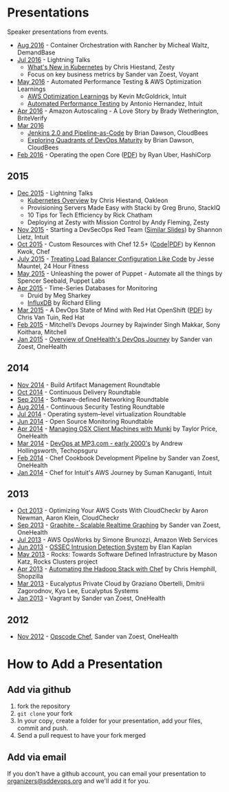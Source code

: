 # Presentations

Speaker presentations from events.

* [Aug 2016](http://sddevops.org/events/232648389/) - Container Orchestration with Rancher by Micheal Waltz, DemandBase
* [Jul 2016](http://sddevops.org/events/231895281/) - Lightning Talks
  - [What's New in Kubernetes](https://chrishiestand.github.io/slides-devops-2017-07-20-kubernetes/) by Chris Hiestand, Zesty
  - Focus on key business metrics by Sander van Zoest, Voyant
* [May 2016](http://sddevops.org/events/230325468/) - Automated Performance Testing & AWS Optimization Learnings
  - [AWS Optimization Learnings](http://www.slideshare.net/KevinMcGoldrick/awsoptimizationlearnings) by Kevin McGoldrick, Intuit
  - [Automated Performance Testing](http://www.slideshare.net/AntonioHernandez209/automated-performance-testing-62239784) by Antonio Hernandez, Intuit
* [Apr 2016](http://sddevops.org/events/229657853/) - Amazon Autoscaling - A Love Story by Brady Wetherington, BriteVerify
* [Mar 2016](http://sddevops.org/events/228833465/)
  - [Jenkins 2.0 and Pipeline-as-Code](http://www.slideshare.net/brianvdawson/sd-devops-meetup-jenkins-20-and-pipelineascode) by Brian Dawson, CloudBees
  - [Exploring Quadrants of DevOps Maturity](http://www.slideshare.net/brianvdawson/sd-devops-meetup-exploring-quadrants-of-devops-maturity) by Brian Dawson, CloudBees
* [Feb 2016](http://sddevops.org/events/222986448/) - Operating the open Core ([PDF](https://sddevops.github.io/presentations/operating-the-open-core/ooc.pdf)) by Ryan Uber, HashiCorp

## 2015

* [Dec 2015](http://sddevops.org/events/226894408/) - Lightning Talks
  - [Kubernetes Overview](http://sddevops.github.io/presentations/kubernetes-overview/) by Chris Hiestand, Oakleon
  - Provisioning Servers Made Easy with Stacki by Greg Bruno, StackIQ
  - 10 Tips for Tech Efficiency by Rick Chatham
  - Deploying at Zesty with Mission Control by Andy Fleming, Zesty
* [Nov 2015](http://sddevops.org/events/224053851/) - Starting a DevSecOps Red Team ([Similar Slides](http://www.slideshare.net/shannonlietz/)) by Shannon Lietz, Intuit
* [Oct 2015](http://sddevops.org/events/222281926/) - Custom Resources with Chef 12.5+ ([Code](https://github.com/kennonkwok/sddevops-custom-resources)|[PDF](https://github.com/kennonkwok/sddevops-custom-resources/blob/master/sddevops-oct-2015.pdf)) by Kennon Kwok, Chef
* [July 2015](http://sddevops.org/events/221683168/) - [Treating Load Balancer Configuration Like Code](http://www.slideshare.net/maunteljw/san-diego-dev-ops-meetup) by Jesse Mauntel, 24 Hour Fitness
* [May 2015](http://sddevops.org/events/221881670/) - Unleashing the power of Puppet - Automate all the things by Spencer Seebald, Puppet Labs
* [Apr 2015](http://sddevops.org/events/220763617/) - Time-Series Databases for Monitoring
  - Druid by Meg Sharkey
  - [InfluxDB](http://www.slideshare.net/relling/influx-db-talk20150415) by Richard Elling
* [Mar 2015](http://sddevops.org/events/220573039/) - A DevOps State of Mind with Red Hat OpenShift ([PDF](https://sddevops.github.io/presentations/openshift/vantuinpr.pdf)) by Chris Van Tuin, Red Hat
* [Feb 2015](http://sddevops.org/events/219998142/) - Mitchell’s Devops Journey by Rajwinder Singh Makkar, Sony Koithara, Mitchell
* [Jan 2015](http://sddevops.org/events/218965694/) - [Overview of OneHealth's DevOps Journey](https://speakerdeck.com/svanzoest/stay-c-dot-a-l-dot-m-s-dot-a-local-companys-journey-into-devops) by Sander van Zoest, OneHealth

## 2014

* [Nov 2014](http://sddevops.org/events/200372472/) - Build Artifact Management Roundtable
* [Oct 2014](http://sddevops.org/events/190056522/) - Continuous Delivery Roundtable
* [Sep 2014](http://sddevops.org/events/189958362/) - Software-defined Networking Roundtable
* [Aug 2014](http://sddevops.org/events/189958462/) - Continuous Security Testing Roundtable
* [Jul 2014](http://sddevops.org/events/189392812/) - Operating system–level virtualization Roundtable
* [Jun 2014](http://sddevops.org/events/176848172/) - Open Source Monitoring Roundtable
* [Apr 2014](http://sddevops.org/events/167781072/) - [Managing OSX Client Machines with Munki](https://speakerdeck.com/drpebcak/munki-presentation) by Taylor Price, OneHealth
* [Mar 2014](http://sddevops.org/events/161941882/) - [DevOps at MP3.com - early 2000's](http://www.slideshare.net/techopsguru/devops-naughtiesstyle) by Andrew Hollingsworth, Techopsguru
* [Feb 2014](http://sddevops.org/events/159635112/) - Chef Cookbook Development Pipeline by Sander van Zoest, OneHealth
* [Jan 2014](http://sddevops.org/events/151911762/) - Chef for Intuit's AWS Journey by Suman Kanuganti, Intuit

## 2013

* [Oct 2013](http://sddevops.org/events/135785272/) - Optimizing Your AWS Costs With CloudCheckr by Aaron Newman, Aaron Klein, CloudCheckr
* [Sep 2013](http://sddevops.org/events/135036012/) - [Graphite - Scalable Realtime Graphing](https://speakerdeck.com/sddevops/graphite-scalable-real-time-graphing) by Sander van Zoest, OneHealth
* [Jul 2013](http://sddevops.org/events/117878412/) - AWS OpsWorks by Simone Brunozzi, Amazon Web Services
* [Jun 2013](http://sddevops.org/events/110022532/) - [OSSEC Intrusion Detection System](https://speakerdeck.com/sddevops/ossec-host-based-intrusion-detection-and-prevention-system) by Elan Kaplan
* [May 2013](http://sddevops.org/events/109922542/) - Rocks: Towards Software Defined Infrastructure by Mason Katz, Rocks Clusters project
* [Apr 2013](http://sddevops.org/events/109753162/) - [Automating the Hadoop Stack with Chef](https://speakerdeck.com/sddevops/automating-the-hadoop-stack-with-chef) by Chris Hemphill, Shopzilla
* [Mar 2013](http://sddevops.org/events/103407322/) - Eucalyptus Private Cloud by Graziano Obertelli, Dmitrii Zagorodnov, Kyo Lee, Eucalyptus Systems
* [Jan 2013](http://sddevops.org/events/98681392/) - Vagrant by Sander van Zoest, OneHealth

## 2012

* [Nov 2012](http://sddevops.org/events/87569692/) - [Opscode Chef](https://speakerdeck.com/sddevops/opscode-chef), Sander van Zoest, OneHealth

# How to Add a Presentation

## Add via github
1. fork the repository
2. `git clone` your fork
3. In your copy, create a folder for your presentation, add your files, commit and push.
4. Send a pull request to have your fork merged

## Add via email
If you don't have a github account, you can email your presentation to <organizers@sddevops.org> and we'll add it for you.
